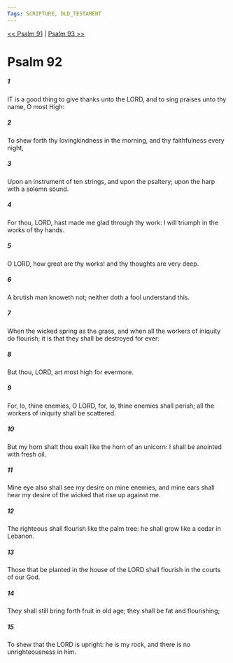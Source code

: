 ```yaml
---
Tags: SCRIPTURE, OLD_TESTAMENT
---
```


[<< Psalm 91](OLD_TESTAMENT/19_Psalms/Psalm_91.md) | [Psalm 93 >>](OLD_TESTAMENT/19_Psalms/Psalm_93.md)

# Psalm 92

##### 1
 IT is a good thing to give thanks unto the LORD, and to sing praises unto thy name, O most High:
##### 2
 To shew forth thy lovingkindness in the morning, and thy faithfulness every night,
##### 3
 Upon an instrument of ten strings, and upon the psaltery; upon the harp with a solemn sound.
##### 4
 For thou, LORD, hast made me glad through thy work: I will triumph in the works of thy hands.
##### 5
 O LORD, how great are thy works!  and thy thoughts are very deep.
##### 6
 A brutish man knoweth not; neither doth a fool understand this.
##### 7
 When the wicked spring as the grass, and when all the workers of iniquity do flourish; it is that they shall be destroyed for ever:
##### 8
 But thou, LORD, art most high for evermore.
##### 9
 For, lo, thine enemies, O LORD, for, lo, thine enemies shall perish; all the workers of iniquity shall be scattered.
##### 10
 But my horn shalt thou exalt like the horn of an unicorn: I shall be anointed with fresh oil.
##### 11
 Mine eye also shall see my desire on mine enemies, and mine ears shall hear my desire of the wicked that rise up against me.
##### 12
 The righteous shall flourish like the palm tree: he shall grow like a cedar in Lebanon.
##### 13
 Those that be planted in the house of the LORD shall flourish in the courts of our God.
##### 14
 They shall still bring forth fruit in old age; they shall be fat and flourishing;
##### 15
 To shew that the LORD is upright: he is my rock, and there is no unrighteousness in him.
